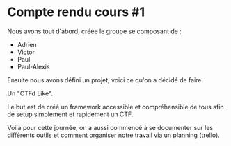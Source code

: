 # Compte rendu cours #1

Nous avons tout d'abord, créée le groupe se composant de : 
 - Adrien
 - Victor
 - Paul
 - Paul-Alexis

Ensuite nous avons défini un projet, voici ce qu'on a décidé de faire.

Un "CTFd Like".

Le but est de créé un framework accessible et compréhensible de tous afin de setup simplement et rapidement un CTF.

Voilà pour cette journée, on a aussi commencé à se documenter sur les différents outils et comment organiser notre travail via un planning (trello).